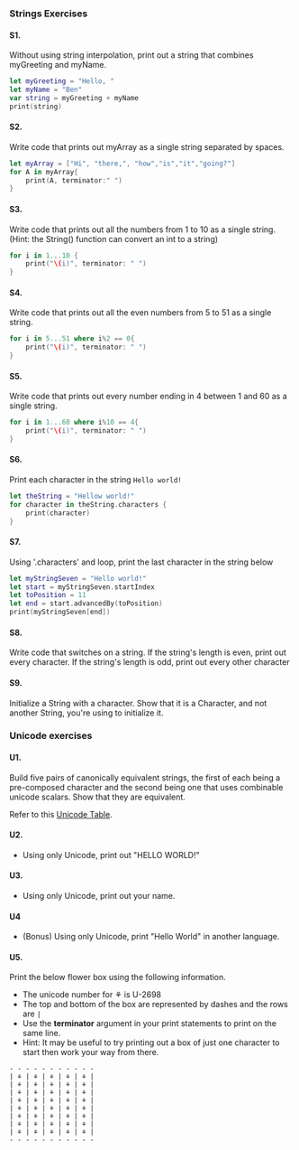 ### Strings Exercises

#### S1.
Without using string interpolation, print out a string that combines myGreeting and myName.

```swift
let myGreeting = "Hello, "
let myName = "Ben"
var string = myGreeting + myName
print(string)
```
#### S2.
Write code that prints out myArray as a single string separated by spaces.

```swift
let myArray = ["Hi", "there,", "how","is","it","going?"]
for A in myArray{
    print(A, terminator:" ")
}
```
#### S3.
Write code that prints out all the numbers from 1 to 10 as a single string.  (Hint: the String() function can convert an int to a string)
```swift
for i in 1...10 {
    print("\(i)", terminator: " ")
}
```

#### S4.
Write code that prints out all the even numbers from 5 to 51 as a single string.
```swift
for i in 5...51 where i%2 == 0{
    print("\(i)", terminator: " ")
}
```
#### S5.
Write code that prints out every number ending in 4 between 1 and 60 as a single string.
```swift
for i in 1...60 where i%10 == 4{
    print("\(i)", terminator: " ")
}
```

#### S6.
Print each character in the string ```Hello world!```
```swift
let theString = "Hellow world!"
for character in theString.characters {
    print(character)
}
```

#### S7.
Using '.characters' and loop, print the last character in the string below
```swift
let myStringSeven = "Hello world!"
let start = myStringSeven.startIndex
let toPosition = 11
let end = start.advancedBy(toPosition)
print(myStringSeven[end])
```

#### S8.
Write code that switches on a string.  If the string's length is even, print out every character.  If the string's length is odd, print out every other character

#### S9.
Initialize a String with a character. Show that it is a Character, and not another String, you're using
to initialize it.

### Unicode exercises

#### U1.
Build five pairs of canonically equivalent strings, the first of each being a pre-composed character and
the second being one that uses combinable unicode scalars. Show that they are equivalent.

Refer to this [Unicode Table](http://unicode-table.com/en/).

#### U2.
* Using only Unicode, print out "HELLO WORLD!"

#### U3.
* Using only Unicode, print out your name.

#### U4
* (Bonus) Using only Unicode, print "Hello World" in another language.

#### U5.
Print the below flower box using the following information.
* The unicode number for ⚘ is U-2698
* The top and bottom of the box are represented by dashes and the rows are ```|```
* Use the __terminator__ argument in your print statements to print on the same line.
* Hint: It may be useful to try printing out a box of just one character to start then work your way from there.

```
- - - - - - - - - - -
| ⚘ | ⚘ | ⚘ | ⚘ | ⚘ |
| ⚘ | ⚘ | ⚘ | ⚘ | ⚘ |
| ⚘ | ⚘ | ⚘ | ⚘ | ⚘ |
| ⚘ | ⚘ | ⚘ | ⚘ | ⚘ |
| ⚘ | ⚘ | ⚘ | ⚘ | ⚘ |
| ⚘ | ⚘ | ⚘ | ⚘ | ⚘ |
| ⚘ | ⚘ | ⚘ | ⚘ | ⚘ |
| ⚘ | ⚘ | ⚘ | ⚘ | ⚘ |
- - - - - - - - - - -

```
